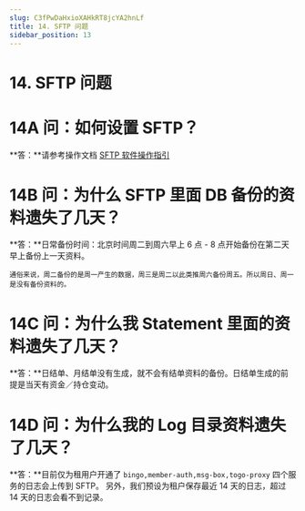 ```yaml
---
slug: C3fPwDaHxioXAHkRT8jcYA2hnLf
title: 14. SFTP 问题
sidebar_position: 13
---
```



# 14. SFTP 问题


# 14A 问：如何设置 SFTP？


**答：**请参考操作文档 [SFTP 软件操作指引](./VoMUwGS2UiUsg7kciaacGKyhnjb)


# 14B 问：为什么 SFTP 里面 DB 备份的资料遗失了几天？


**答：**日常备份时间：北京时间周二到周六早上 6 点 - 8 点开始备份在第二天早上备份上一天资料。


    通俗来说，周二备份的是周一产生的数据，周三是周二以此类推周六备份周五。所以周日、周一是没有备份资料的。


# 14C 问：为什么我 Statement 里面的资料遗失了几天？ 


**答：**日结单、月结单没有生成，就不会有结单资料的备份。日结单生成的前提是当天有资金／持仓变动。


# 14D 问：为什么我的 Log 目录资料遗失了几天？ 


**答：**目前仅为租用户开通了 `bingo,member-auth,msg-box,togo-proxy` 四个服务的日志会上传到 SFTP。
另外，我们预设为租户保存最近 14 天的日志，超过 14 天的日志会看不到记录。

